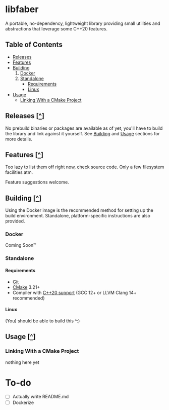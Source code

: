 # libfaber
A portable, no-dependency, lightweight library providing small utilities and abstractions that leverage some C++20 features.

## Table of Contents
- [Releases](#releases)
- [Features](#features)
- [Building](#building)
  1. [Docker](#docker)
  2. [Standalone](#standalone)
      - [Requirements](#requirements)
      - [Linux](#linux)
- [Usage](#usage)
  - [Linking With a CMake Project](#linking-with-a-cmake-project)

## <span id="releases">Releases [[^](#table-of-contents)]</span>

No prebuild binaries or packages are available as of yet, you'll have to build the library and link against it yourself. See [Building](#building) and [Usage](#usage) sections for more details.

## <span id="features">Features [[^](#table-of-contents)]</span>

Too lazy to list them off right now, check source code. Only a few filesystem facilities atm.

Feature suggestions welcome.

## <span id="building">Building [[^](#table-of-contents)]</span>

Using the Docker image is the recommended method for setting up the build environment. Standalone, platform-specific instructions are also provided.

### Docker
Coming Soon™

### Standalone
#### Requirements
- [Git](https://git-scm.com/downloads)
- [CMake](https://cmake.org/download/) 3.21+
- Compiler with [C++20 support](https://en.cppreference.com/w/cpp/compiler_support#C.2B.2B20_features) (GCC 12+ or LLVM Clang 14+ recommended)

#### Linux
(You) should be able to build this ^:)

## <span id="usage">Usage [[^](#table-of-contents)]</span>

### Linking With a CMake Project
nothing here yet

# To-do
- [ ] Actually write README.md
- [ ] Dockerize
